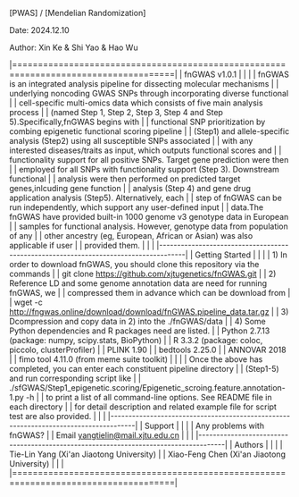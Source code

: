 [PWAS] / [Mendelian Randomization]

Date: 2024.12.10

Author: Xin Ke & Shi Yao & Hao Wu


|=====================================================================================|
|  fnGWAS v1.0.1                                                                      |
|                                                                                     |
|  fnGWAS is an integrated analysis pipeline for dissecting molecular mechanisms      |
|  underlying noncoding GWAS SNPs through incorporating diverse functional            |
|  cell-specific multi-omics data which consists of five main analysis process        |
|  (named Step 1, Step 2, Step 3, Step 4 and Step 5).Specifically,fnGWAS begins with  |
|  functional SNP prioritization by combing epigenetic functional scoring pipeline    |
|  (Step1) and allele-specific analysis (Step2) using all susceptible SNPs associated |
|  with any interested diseases/traits as input, which outputs functional scores and  |
|  functionality support for all positive SNPs. Target gene prediction were then      |
|  employed for all SNPs with functionality support (Step 3). Downstream functional   |
|  analysis were then performed on predicted target genes,inlcuding gene function     |
|  analysis (Step 4) and gene drug application analysis (Step5). Alternatively, each  |
|  step of fnGWAS can be run independently, which support any user-defined input      |
|  data.The fnGWAS have provided built-in 1000 genome v3 genotype data in European    |
|  samples for functional analysis. However, genotype data from population of any     |
|  other ancestry (eg, European, African or Asian) was also applicable if user        |
|  provided them.                                                                     |
|                                                                                     |
|-------------------------------------------------------------------------------------|
|  Getting Started                                                                    |
|                                                                                     |
|  1) In order to download fnGWAS, you should clone this repository via the commands  |
|     git clone https://github.com/xjtugenetics/fnGWAS.git                            |
|  2) Reference LD and some genome annotation data are need for running fnGWAS, we    |
|     compressed them in advance which can be download from                           |
|     wget -c http://fngwas.online/download/download/fnGWAS.pipeline_data.tar.gz      |
|  3) Dcompression and copy data in 2) into the ./fnGWAS/data                         |
|  4) Some Python dependencies and R packages need are listed.                        |
|     Python     2.7.13  (package: numpy, scipy.stats, BioPython)                     |
|     R          3.3.2   (package: coloc, piccolo, clusterProfiler)                   |
|     PLINK      1.90                                                                 |
|     bedtools   2.25.0                                                               |
|     ANNOVAR    2018                                                                 |
|     fimo tool  4.11.0  (from meme suite toolkit)                                    |
|                                                                                     |
|  Once the above has completed, you can enter each constituent pipeline directory    |
|  (Step1-5) and run corresponding script like                                        |
|  ./sfGWAS/Step1_epigenetic.scoring/Epigenetic_scroing.feature.annotation-1.py -h    |
|  to print a list of all command-line options. See README file in each directory     |
|  for detail description and related example file for script test are also provided. |
|                                                                                     |
|-------------------------------------------------------------------------------------|
|  Support                                                                            |
|                                                                                     |
|  Any problems with fnGWAS?                                                          |
|  Email yangtielin@mail.xjtu.edu.cn                                                  |
|                                                                                     |
|-------------------------------------------------------------------------------------|
|  Authors                                                                            |
|                                                                                     |
|  Tie-Lin Yang    (Xi'an Jiaotong University)                                        |
|  Xiao-Feng Chen  (Xi'an Jiaotong University)                                        |
|                                                                                     |
|=====================================================================================|
